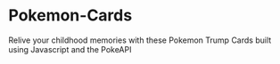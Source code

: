 # Pokemon-Cards
Relive your childhood memories with these Pokemon Trump Cards built using Javascript and the PokeAPI
